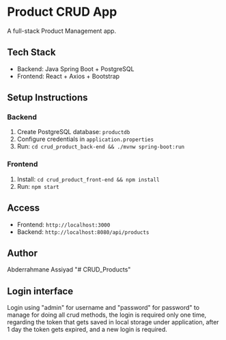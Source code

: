 # Product CRUD App

A full-stack Product Management app.

## Tech Stack
- Backend: Java Spring Boot + PostgreSQL
- Frontend: React + Axios + Bootstrap

## Setup Instructions

### Backend
1. Create PostgreSQL database: `productdb`
2. Configure credentials in `application.properties`
3. Run: `cd crud_product_back-end && ./mvnw spring-boot:run`

### Frontend
1. Install: `cd crud_product_front-end && npm install`
2. Run: `npm start`

## Access
- Frontend: `http://localhost:3000`
- Backend: `http://localhost:8080/api/products`

## Author
Abderrahmane Assiyad
"# CRUD_Products" 

## Login interface
Login using "admin" for username and "password" for password" to manage for doing all crud methods, the login is required only one time, regarding the token that gets saved in local storage under application, after 1 day the token gets expired, and a new login is required.
